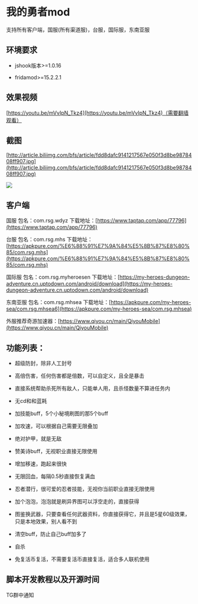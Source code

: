 # 我的勇者mod

支持所有客户端，国服(所有渠道服)，台服，国际服，东南亚服

## 环境要求

- jshook版本>=1.0.16

- fridamod>=15.2.2.1

## 效果视频

[https://youtu.be/mVvIpN_Tkz4](https://youtu.be/mVvIpN_Tkz4)（需要翻墙观看）

## 截图

[http://article.biliimg.com/bfs/article/fdd8dafc9141217567e050f3d8be9878408ff907.jpg](http://article.biliimg.com/bfs/article/fdd8dafc9141217567e050f3d8be9878408ff907.jpg)

![](http://article.biliimg.com/bfs/article/fdd8dafc9141217567e050f3d8be9878408ff907.jpg)

## 客户端

国服  包名：com.rsg.wdyz 下载地址：[https://www.taptap.com/app/77796](https://www.taptap.com/app/77796)

台服  包名：com.rsg.mhs 下载地址：[https://apkpure.com/%E6%88%91%E7%9A%84%E5%8B%87%E8%80%85/com.rsg.mhs](https://apkpure.com/%E6%88%91%E7%9A%84%E5%8B%87%E8%80%85/com.rsg.mhs)

国际服  包名：com.rsg.myheroesen 下载地址：[https://my-heroes-dungeon-adventure.cn.uptodown.com/android/download](https://my-heroes-dungeon-adventure.cn.uptodown.com/android/download)

东南亚服  包名：com.rsg.mhsea 下载地址：[https://apkpure.com/my-heroes-sea/com.rsg.mhsea6](https://apkpure.com/my-heroes-sea/com.rsg.mhsea)

外服推荐奇游加速器：[https://www.qiyou.cn/main/QiyouMobile](https://www.qiyou.cn/main/QiyouMobile)

## 功能列表：

- 超级防封，除非人工封号

- 高倍伤害，任何伤害都是倍数，可以自定义，且全是暴击

- 直接系统帮助杀死所有敌人，只能单人用，且杀怪数量不算进任务内

- 无cd和和蓝耗

- 加技能buff，5个小秘境刷图的那5个buff

- 加攻速，可以根据自己需要无限叠加

- 绝对护甲，就是无敌

- 赞美诗buff，无视职业直接无限使用

- 增加移速，跑起来很快

- 无限回血，每隔0.5秒直接恢复满血

- 忍者潜行，很可爱的忍者技能，无视你当前职业直接无限使用

- 加个泡泡，泡泡就是刷异界图可以浮空走的，直接获得

- 图鉴换武器，只要查看任何武器资料，你直接获得它，并且是5星60级效果，只是本地效果，别人看不到

- 清空buff，防止自己buff加多了

- 自杀

- 免复活币复活，不需要复活币直接复活，适合多人联机使用

## 脚本开发教程以及开源时间

TG群中通知

